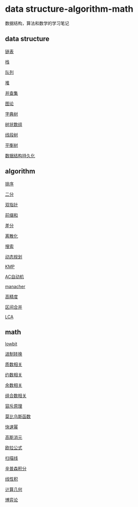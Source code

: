 # data structure-algorithm-math 
数据结构，算法和数学的学习笔记

## data structure
[链表](https://github.com/chouring/data_structure-algorithm-math/blob/main/data_structure/list/list.md)

[栈](https://github.com/chouring/data_structure-algorithm-math/blob/main/data_structure/stack/stack.md)

[队列](https://github.com/chouring/data_structure-algorithm-math/blob/main/data_structure/queue/queue.md)

[堆](https://github.com/chouring/data_structure-algorithm-math/blob/main/data_structure/heap/heap.md)

[并查集](https://github.com/chouring/data_structure-algorithm-math/blob/main/data_structure/union_query_set/u_q_s.md)

[图论](https://github.com/robotkkk/data-structure-and-algorithm/tree/main/data_structure/graph/README.md)

[字典树](https://github.com/chouring/data_structure-algorithm-math/blob/main/data_structure/trie/trie.md)

[树状数组]()

[线段树]()

[平衡树](https://github.com/chouring/data_structure-algorithm-math/blob/main/data_structure/bt/README.md)

[数据结构持久化](https://github.com/chouring/data_structure-algorithm-math/blob/main/data_structure/persistence/persistence.md)

## algorithm
[排序](https://github.com/chouring/data_structure-algorithm-math/blob/main/algorithm/sort/sort.md)

[二分](https://github.com/chouring/data_structure-algorithm-math/blob/main/algorithm/binary_search/binary.md)

[双指针](https://github.com/chouring/data_structure-algorithm-math/blob/main/algorithm/two_points/README.md)

[前缀和](https://github.com/chouring/data_structure-algorithm-math/blob/main/algorithm/pre_sum/pre_sum.md)

[差分](https://github.com/chouring/data_structure-algorithm-math/blob/main/algorithm/diff/diff.md)

[离散化](https://github.com/chouring/data_structure-algorithm-math/blob/main/algorithm/disc/README.md)

[搜索](https://github.com/chouring/data_structure-algorithm-math/blob/main/algorithm/search/README.md)

[动态规划](https://github.com/chouring/data_structure-algorithm-math/blob/main/algorithm/dp/README.md)

[KMP](https://github.com/chouring/data_structure-algorithm-math/blob/main/algorithm/kmp/kmp.md)

[AC自动机]()

[manacher](https://github.com/chouring/data_structure-algorithm-math/blob/main/algorithm/manacher/manacher.md)

[高精度](https://github.com/chouring/data_structure-algorithm-math/blob/main/algorithm/high_precision_calc/high_precision_calc.md)

[区间合并](https://github.com/chouring/data_structure-algorithm-math/blob/main/algorithm/merge_segs/README.md)

[LCA]()

## math
[lowbit](https://github.com/chouring/data_structure-algorithm-math/blob/main/math/low_bit/low_bit.md)

[进制转换](https://github.com/robotkkk/data-structure-and-algorithm/tree/main/math/bin_coversion)

[质数相关](https://github.com/robotkkk/data-structure-and-algorithm/tree/main/math/prime)

[约数相关](https://github.com/robotkkk/data-structure-and-algorithm/tree/main/math/divisor)

[余数相关](https://github.com/chouring/data_structure-algorithm-math/blob/main/math/remainder/remainder.md)

[组合数相关](https://github.com/robotkkk/data-structure-and-algorithm/tree/main/math/combination_number)

[容斥原理](https://github.com/chouring/data_structure-algorithm-math/blob/main/math/in_ex/in_ex.md)

[莫比乌斯函数](https://github.com/chouring/data_structure-algorithm-math/blob/main/math/mobius/mobius.md)

[快速幂](https://github.com/robotkkk/data-structure-and-algorithm/tree/main/math/quick_pow)

[高斯消元](https://github.com/robotkkk/data-structure-and-algorithm/tree/main/math/matrix)

[欧拉公式](https://github.com/robotkkk/data-structure-and-algorithm/tree/main/math/euler)

[扫描线](https://github.com/robotkkk/data-structure-and-algorithm/tree/main/math/scan_line)

[辛普森积分](https://github.com/robotkkk/data-structure-and-algorithm/tree/main/math/simpson)

[线性积](https://github.com/robotkkk/data-structure-and-algorithm/tree/main/math/liner_base)

[计算几何](https://github.com/robotkkk/data-structure-and-algorithm/tree/main/math/computational_geometry)

[博弈论](https://github.com/robotkkk/data-structure-and-algorithm/tree/main/math/game_theory)
